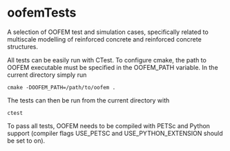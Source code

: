 # oofemTests
A selection of OOFEM test and simulation cases, specifically related to multiscale modelling of reinforced concrete and reinforced concrete structures.

All tests can be easily run with CTest. To configure cmake, the path to OOFEM executable must be specified in the OOFEM_PATH variable. In the current directory simply run

`cmake -DOOFEM_PATH=/path/to/oofem .`

The tests can then be run from the current directory with

`ctest`

To pass all tests, OOFEM needs to be compiled with PETSc and Python support (compiler flags USE_PETSC and USE_PYTHON_EXTENSION should be set to on).

